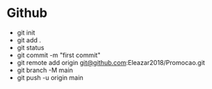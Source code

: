 # Github

- git init
- git add .
- git status
- git commit -m "first commit"
- git remote add origin git@github.com:Eleazar2018/Promocao.git
- git branch -M main 
- git push -u origin main